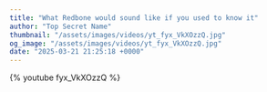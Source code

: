 ```yaml
---
title: "What Redbone would sound like if you used to know it"
author: "Top Secret Name"
thumbnail: "/assets/images/videos/yt_fyx_VkXOzzQ.jpg"
og_image: "/assets/images/videos/yt_fyx_VkXOzzQ.jpg"
date: "2025-03-21 21:25:18 +0000"
---
```


{% youtube fyx_VkXOzzQ %}